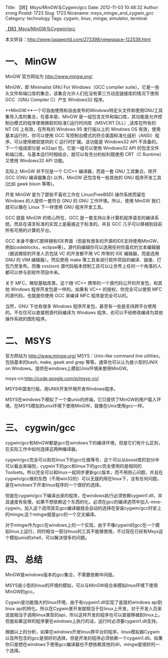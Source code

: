 Title: 【转】Msys/MinGW与Cygwin/gcc
Date: 2012-11-03 10:48:32
Author: zrong
Postid: 1723
Slug: 1723
Nicename: msys_mingw_and_cygwin_gcc
Category: technology
Tags: cygwin, linux, mingw, simulator, terminal

[【转】Msys/MinGW与Cygwin/gcc](http://zengrong.net/post/1723.htm)
 
本文转自：<http://www.lupaworld.com/273398/viewspace-122539.html>
 
# 一、 MinGW

MinGW 官方网站为 <http://www.mingw.org/>

MinGW，即 Minimalist GNU For Windows（GCC compiler suite）。它是一些头文件和端口库的集合，该集合允许人们在没有第三方动态链接库的情况下使用 GCC（GNU Compiler C）产生 Windows32 程序。

**MinGW:**一个可自由使用和自由发布的Windows特定头文件和使用GNU工具集导入库的集合，在基本层，MinGW 是一组包含文件和端口库，其功能是允许控制台模式的程序使用微软的标准C运行时间库（MSVCRT.DLL）,该库在所有的 NT OS 上有效，在所有的 Windows 95 发行版以上的 Windows OS 有效，使用基本运行时，你可以使用 GCC 写控制台模式的符合美国标准化组织（ANSI）程序，可以使用微软提供的 C 运行时扩展。该功能是 Windows32 API 不具备的。下一个组成部分是 w32api 包，它是一组可以使用 Windows32 API 的包含文件和端口库。与基本运行时相结合，就可以有充分的权利既使用 CRT（C Runtime）又使用 Windows32 API 功能。

实际上 MinGW 并不仅是一个 C/C++ 编译器，而是一套 GNU 工具集合。除开 GCC (GNU 编译器集合) 以外，MinGW 还包含有一些其他的 GNU 程序开发工具 (比如 gawk bison 等等)。

开发 MinGW 是为了那些不喜欢工作在 Linux(FreeBSD) 操作系统而留在 Windows 的人提供一套符合 GNU 的 GNU 工作环境。所以，使用 MinGW 我们就可以像在 Linux 下一样使用 GNU 程序开发工具。

GCC 就是 MinGW 的核心所在，GCC 是一套支持众多计算机程序语言的编译系统，而且在语言标准的实现上是最接近于标准的。并且 GCC 几乎可以移植到目前所有可用的计算机平台。

GCC 本身不像VC那样拥有IDE界面（但是有很多的开源的IDE支持使用MinGW，例如codeblocks，eclipse等）。源代码编辑你可以选用任何你喜欢的文本编辑器（据说微软的开发人员包括 VC 的开发都不用 VC 所带的 IDE 编辑器，而是选用 GNU 的 VIM 编辑器）。然后使用 make 等工具来进行软件项目的编译、链接、打包乃至发布。而像 cvs(svn) 源代码版本控制工具可以让世界上任何一个角落的人都可以参与到软件项目中来。

关于 MFC，微软基础库类，这个随 VC++ 携带的一个源代码公开的开发包，和其他 Windows 程序开发包是一样的。如果有 VC++ 的授权，你完全可以使用 MFC 的源代码，也就是你使用 GCC 来编译 MFC 程序是完全可以的。

当然，GNU 下也有很多 Windows 程序开发包，甚至有一些是支持跨平台使用的。不仅仅可以直接把源代码编译为 Windows 程序，也可以不经修改编译为其他操作系统的图形程序。
 
# 二、 MSYS 

官方网站为 <http://www.mingw.org/>
MSYS：Unix-like command line utilities，包括基本的bash, make, gawk and grep 等等。通常也可以认为是小型的UNIX on Windows。提供在windows上模拟Unix环境来使用MinGW。

msys-cn:<http://code.google.com/p/msys-cn/>

MSYS中国发行版，用UNIX开发环境开发Windows程序。

MSYS在windows下模拟了一个类unix的终端，它只提供了MinGW的用户载入环境，在MSYS模拟的unix环境下使用MinGW，就像在Unix使用gcc一样。

# 三、 cygwin/gcc

cygwin/gcc和MinGW都是gcc在windows下的编译环境，但是它们有什么区别，在实际工作中如何选择这两种编译器。

cygwin/gcc完全可以和在linux下的gcc化做等号，这个可以从boost库的划分中可以看出来端倪，cygwin下的gcc和linux下的gcc完全使用的是相同的Toolsets。所以完全可以和linux一起同步更新gcc版本，而不用担心问题，并且在cygwin/gcc做的东西（不用win32的）可以无缝的用在linux下，没有任何问题。是在windows下开发linux程序的一个很好的选择。

但是在cygwin/gcc下编译出来的程序，在windows执行必须依赖cygwin1.dll，并且速度有些慢，如果不想依赖这个东西的化，必须在gcc的编译选项中加入-mno-cygwin。加入这个选项其实gcc编译器就会自动的选择在安装cygwin/gcc时安上的mingw,这个mingw就是gcc的一个交叉编译。

对于mingw作为gcc在windows上的一个实现，由于不像cygwin的gcc在一个模拟linux上运行，同时相当一部分linux的工具不能够使用，不过现在已经有Msys这个模拟unix的shell，可以解决很多的问题。
 
# 四、 总结

MinGW是windows版本的gcc集合，不需要依赖中间层。

MSYS是小型的linux的环境的模拟，可以与MinGW结合来模拟linux环境下使用MinGW的gcc。

Cygwin是功能强大的linux环境，由于有cygwin1.dll实现了底层的windows api到linux api的转化。所以在Cygwin里开发就相当于在linux上开发，对于开发人员来说就相当于调用linux类型的api，所以这样开发的程序也可以直接移植到linux上。但是如果这样的程序要在windows上执行的话，运行时必须要cygwin1.dll支持。

根据以上的分析，如果在windows开发linux跨平台的程序，linux模拟器Cygwin以及所包含的gcc是很好的选择，但是开发的程序必须依赖一个cygwin1.dll。如果你只是想在windows下使用gcc编译器也不想依赖其他的dll，mingw是很好的一个选择。
